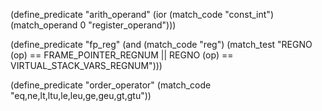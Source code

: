 (define_predicate "arith_operand"
  (ior (match_code "const_int")
       (match_operand 0 "register_operand")))

(define_predicate "fp_reg"
  (and (match_code "reg")
       (match_test "REGNO (op) == FRAME_POINTER_REGNUM || REGNO (op) == VIRTUAL_STACK_VARS_REGNUM")))

(define_predicate "order_operator"
  (match_code "eq,ne,lt,ltu,le,leu,ge,geu,gt,gtu"))